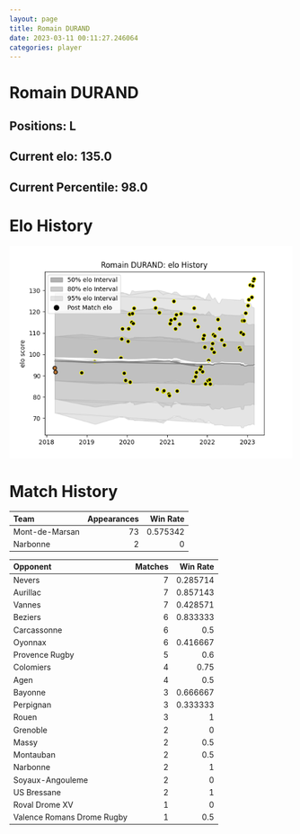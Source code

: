 ```yaml
---  
layout: page  
title: Romain DURAND  
date: 2023-03-11 00:11:27.246064  
categories: player  
---
```

# Romain DURAND

## Positions: L

## Current elo: 135.0

## Current Percentile: 98.0

# Elo History


![elo history](history_RomainDURAND.png)
# Match History


| Team           |   Appearances |   Win Rate |
|:---------------|--------------:|-----------:|
| Mont-de-Marsan |            73 |   0.575342 |
| Narbonne       |             2 |   0        |

| Opponent                   |   Matches |   Win Rate |
|:---------------------------|----------:|-----------:|
| Nevers                     |         7 |   0.285714 |
| Aurillac                   |         7 |   0.857143 |
| Vannes                     |         7 |   0.428571 |
| Beziers                    |         6 |   0.833333 |
| Carcassonne                |         6 |   0.5      |
| Oyonnax                    |         6 |   0.416667 |
| Provence Rugby             |         5 |   0.6      |
| Colomiers                  |         4 |   0.75     |
| Agen                       |         4 |   0.5      |
| Bayonne                    |         3 |   0.666667 |
| Perpignan                  |         3 |   0.333333 |
| Rouen                      |         3 |   1        |
| Grenoble                   |         2 |   0        |
| Massy                      |         2 |   0.5      |
| Montauban                  |         2 |   0.5      |
| Narbonne                   |         2 |   1        |
| Soyaux-Angouleme           |         2 |   0        |
| US Bressane                |         2 |   1        |
| Roval Drome XV             |         1 |   0        |
| Valence Romans Drome Rugby |         1 |   0.5      |
